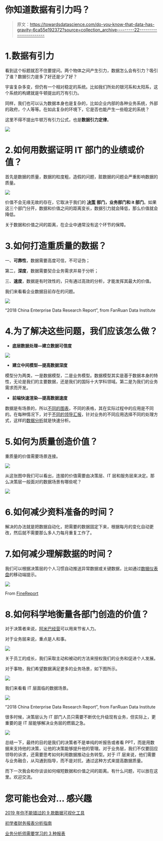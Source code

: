 # 你知道数据有引力吗？

> 原文：<https://towardsdatascience.com/do-you-know-that-data-has-gravity-6ca55e192372?source=collection_archive---------22----------------------->

# 1.数据有引力

看到这个标题就忍不住要提问。两个物体之间产生引力，数据怎么会有引力？吸引了谁？数据引力是多了好还是少了好？

宇宙复杂多变，但仍有一个相对稳定的系统。比如我们所处的银河系和太阳系，这个系统的构建就是牛顿提出的万有引力。

同样，我们也可以认为数据本身也是复杂的，比如企业内部的各种业务系统，外部的政府，个人等等。在如此复杂的环境下，它是否也能产生一些稳定的系统？

这里不得不提出牛顿万有引力公式，也是**数据引力定律**。

![](img/f20fe2ca8d4540e9b0470192d84884be.png)

# 2.如何用数据证明 IT 部门的业绩或价值？

首先是数据的质量，数据的粒度粗，造假的问题，脏数据的问题会严重影响数据的质量。

![](img/a45f8c97980f9570285d226a46a29075.png)

价值不会无缘无故的存在，它取决于我们的 [**决策**](http://www.finereport.com/en/features/decision-making-system?utm_source=medium&utm_medium=media&utm_campaign=blog&utm_term=Do%20You%20Know%20That%20Data%20Has%C2%A0Gravity%3F) **部门，业务部门和 it 部门**。如果这三个部门分开，数据和价值之间的距离变长，数据引力就会降低，那么价值就会降低。

关于数据和价值之间的距离，在企业中通常没有这个环节的保障。

# 3.如何打造重质量的数据？

一、**可靠性**，数据需要高度可信，不可证伪；

第二，**深度**，数据需要契合业务需求并易于分析；

三、**速度**，数据是有时效性的，只有通过高效的分析，才能发挥其最大的价值。

我们来看看企业数据目前存在的问题。

![](img/6520da3825754c10734736deaec8eb9f.png)

“2018 China Enterprise Data Research Report”, from FanRuan Data Institute

# 4.为了解决这些问题，我们应该怎么做？

*   **底层数据处理—建立数据可信度**

![](img/39565e3666bc262a33509210b2c2c711.png)

*   **建立中间模型—提高数据深度**

模型分为两类，一是数据模型，二是业务模型。数据模型其实是基于数据本身的特性，无论是我们的主要数据，还是我们的国际十大学科领域。第二是为我们的业务需求而开发。

*   **前端快速渲染—提高数据速度**

数据是有场景的，所以[不同的图表](http://www.finereport.com/en/data-visualization/top-16-types-of-chart-in-data-visualization?utm_source=medium&utm_medium=media&utm_campaign=blog&utm_term=Do%20You%20Know%20That%20Data%20Has%C2%A0Gravity%3F)，不同的表格，其在实际过程中的应用是不同的。在每种情况下，对于[不同的领导汇报](http://www.finereport.com/en/reporting-tools/3-types-of-reports-that-business-analysts-need-to-learn?utm_source=medium&utm_medium=media&utm_campaign=blog&utm_term=Do%20You%20Know%20That%20Data%20Has%C2%A0Gravity%3F)，针对业务的不同应用选择不同的处理方式，这样的[数据分析](http://www.finereport.com/en/data-analysis/data-analysis-practice-guide-how-to-begin?utm_source=medium&utm_medium=media&utm_campaign=blog&utm_term=Do%20You%20Know%20That%20Data%20Has%C2%A0Gravity%3F)就是快速分析。

# 5.如何为质量创造价值？

重质量的价值需要场景连接。

![](img/4904d286c09441e5f44a406f43e0ef2c.png)

从这张图中我们可以看出，连接的价值需要由决策层、IT 层和服务层来决定。那么决策层一般面对的数据场景有哪些呢？

![](img/fa834d95f10afce151f04867b057352a.png)

# 6.如何减少资料准备的时间？

解决的办法就是把数据自动化，把需要的数据固定下来，根据每月的变化自动更改，然后就不需要那么多人力每月重复工作了。

# 7.如何减少理解数据的时间？

我们可以根据决策层的个人习惯自动推送异常数据或关键数据，比如通过[数据仪表盘](http://www.finereport.com/en/data-visualization/a-beginners-guide-to-business-dashboards?utm_source=medium&utm_medium=media&utm_campaign=blog&utm_term=Do%20You%20Know%20That%20Data%20Has%C2%A0Gravity%3F)的移动端提示。

![](img/8d929521878cb55ff70d967f4ff1fabc.png)

From [FineReport](http://www.finereport.com/en/?utm_source=medium&utm_medium=media&utm_campaign=blog&utm_term=Do%20You%20Know%20That%20Data%20Has%C2%A0Gravity%3F)

# 8.如何科学地衡量各部门创造的价值？

对于决策者来说，[阿米巴经营](https://global.kyocera.com/inamori/management/amoeba/)可以用来节省人力。

对于业务层来说，重点是人和事。

![](img/7bc2623ad082a9e819f8b4928f6434d0.png)

关于员工的成长，我们采取主动和被动的方法来授权我们的业务和促进个人发展。

对于事物，我们希望数据满足更多的业务场景，如下图所示。

![](img/d2ba030aba5ec97b3a34d7e189d82097.png)

我们来看看 IT 层面临的数据场景。

![](img/f78def279882f0fe0b3a9a0b6a97789b.png)

“2018 China Enterprise Data Research Report”, from FanRuan Data Institute

很多时候，决策层认为 IT 部门人员只需要不断优化升级现有业务，但实际上，更重要的是 IT 层能够解决业务层的燃眉之急。

![](img/346d43979e96047b93d2cd31d7a2675d.png)

总结一下，最终的目的是我们的决策者不是单纯的听报告或者看 PPT，而是用数据来支持他的决策，让他的决策能够提升他的管理。对于业务层，我们不仅要回应领导的诉求，还需要思考如何利用数据推动业务转型。对于 IT 层来说，他们需要与业务融合，从沟通到指导，而不是对抗，通过这种方式来提高数据质量。

而下一次我会和你谈谈如何缩短数据和价值之间的距离。有什么问题，可以放在这里。欢迎交流。

# **您可能也会对…** 感兴趣

[2019 年你不能错过的 9 款数据可视化工具](/9-data-visualization-tools-that-you-cannot-miss-in-2019-3ff23222a927)

[初学者财务报表分析指南](/guide-to-financial-statement-analysis-for-beginners-835d551b8e29)

[业务分析师需要学习的 3 种报表](/3-types-of-reports-that-business-analysts-need-to-learn-4e02f2f7e48e)